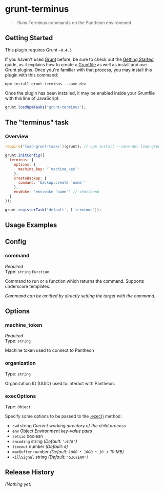 # grunt-terminus

> Runs Terminus commands on the Pantheon environment

## Getting Started
This plugin requires Grunt `~0.4.5`

If you haven't used [Grunt](http://gruntjs.com/) before, be sure to check out the [Getting Started](http://gruntjs.com/getting-started) guide, as it explains how to create a [Gruntfile](http://gruntjs.com/sample-gruntfile) as well as install and use Grunt plugins. Once you're familiar with that process, you may install this plugin with this command:

```shell
npm install grunt-terminus --save-dev
```

Once the plugin has been installed, it may be enabled inside your Gruntfile with this line of JavaScript:

```js
grunt.loadNpmTasks('grunt-terminus');
```

## The "terminus" task

### Overview
```js
require('load-grunt-tasks')(grunt); // npm install --save-dev load-grunt-tasks

grunt.initConfig({
  terminus: {
    options: {
      machine_key: '`machine_key`'
    },
    createBackup: {
      command: 'backup:create `name`'
    },
    envWake: 'env:wake `name`' // shorthand
  }
});

grunt.registerTask('default', ['terminus']);
```

## Usage Examples

## Config

### command

*Required*<br>
Type: `string` `Function`

Command to run or a function which returns the command. Supports underscore templates.

*Command can be omitted by directly setting the target with the command.*


## Options

### machine_token

*Required*<br>
Type: `string`

Machine token used to connect to Pantheon

### organization
Type: `string`

Organization ID (UUID) used to interact with Pantheon.

### execOptions

Type: `Object`

Specify some options to be passed to the [.exec()](https://nodejs.org/api/child_process.html#child_process_child_process_exec_command_options_callback) method:

- `cwd` string *Current working directory of the child process*
- `env` Object *Environment key-value pairs*
- `setsid` boolean
- `encoding` string *(Default: `'utf8'`)*
- `timeout` number *(Default: `0`)*
- `maxBuffer` number *(Default: `1000 * 1000 * 10` → 10 MB)*
- `killSignal` string *(Default: `'SIGTERM'`)*

## Release History
_(Nothing yet)_
